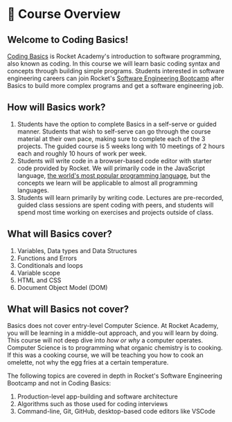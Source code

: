 # 🚀 Course Overview

## Welcome to Coding Basics!

[Coding Basics](https://rocketacademy.co/courses/basics) is Rocket Academy's introduction to software programming, also known as coding. In this course we will learn basic coding syntax and concepts through building simple programs. Students interested in software engineering careers can join Rocket's [Software Engineering Bootcamp](https://rocketacademy.co/courses/bootcamp) after Basics to build more complex programs and get a software engineering job.

## How will Basics work?

1. Students have the option to complete Basics in a self-serve or guided manner. Students that wish to self-serve can go through the course material at their own pace, making sure to complete each of the 3 projects. The guided course is 5 weeks long with 10 meetings of 2 hours each and roughly 10 hours of work per week.
2. Students will write code in a browser-based code editor with starter code provided by Rocket. We will primarily code in the JavaScript language, [the world's most popular programming language](https://insights.stackoverflow.com/survey/2021#technology-most-popular-technologies), but the concepts we learn will be applicable to almost all programming languages.
3. Students will learn primarily by writing code. Lectures are pre-recorded, guided class sessions are spent coding with peers, and students will spend most time working on exercises and projects outside of class.

## What will Basics cover?

1. Variables, Data types and Data Structures
2. Functions and Errors
3. Conditionals and loops
4. Variable scope
5. HTML and CSS
6. Document Object Model (DOM)

## What will Basics not cover?

Basics does not cover entry-level Computer Science. At Rocket Academy, you will be learning in a middle-out approach, and you will learn by doing. This course will not deep dive into _how or why_ a computer operates. Computer Science is to programming what organic chemistry is to cooking. If this was a cooking course, we will be teaching you how to cook an omelette, not why the egg fries at a certain temperature.

The following topics are covered in depth in Rocket's Software Engineering Bootcamp and not in Coding Basics:

1. Production-level app-building and software architecture
2. Algorithms such as those used for coding interviews
3. Command-line, Git, GitHub, desktop-based code editors like VSCode
